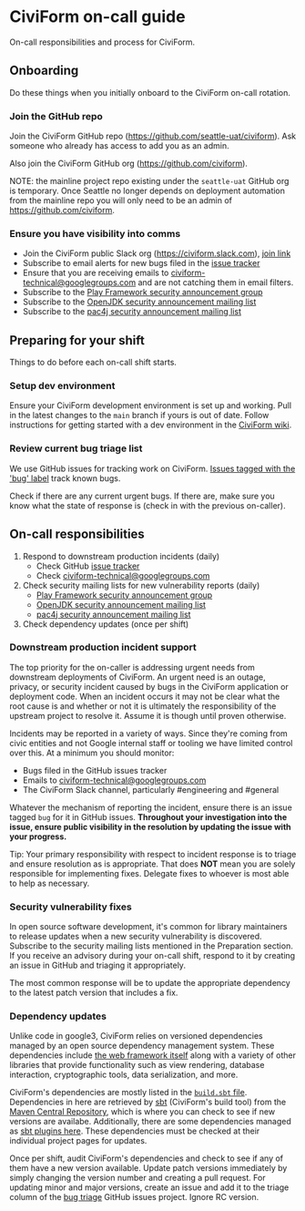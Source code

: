 # CiviForm on-call guide
On-call responsibilities and process for CiviForm.

## Onboarding
Do these things when you initially onboard to the CiviForm on-call rotation.

### Join the GitHub repo
Join the CiviForm GitHub repo (https://github.com/seattle-uat/civiform). Ask
someone who already has access to add you as an admin.

Also join the CiviForm GitHub org (https://github.com/civiform).

NOTE: the mainline project repo existing under the `seattle-uat` GitHub org is
temporary. Once Seattle no longer depends on deployment automation from the
mainline repo you will only need to be an admin of https://github.com/civiform.

### Ensure you have visibility into comms
*   Join the CiviForm public Slack org (https://civiform.slack.com),
    [join link](https://join.slack.com/t/civiform/shared_invite/zt-niap7ys1-RAICICUpDJfjpizjyjBr7Q)
*   Subscribe to email alerts for new bugs filed in the
    [issue tracker](https://github.com/seattle-uat/civiform/issues)
*   Ensure that you are receiving emails to civiform-technical@googlegroups.com and
    are not catching them in email filters.
*   Subscribe to the
    [Play Framework security announcement group](https://groups.google.com/g/play-framework-security)
*   Subscribe to the
    [OpenJDK security announcement mailing list](https://mail.openjdk.java.net/mailman/listinfo/vuln-announce)
*   Subscribe to the
    [pac4j security announcement mailing list](https://groups.google.com/g/pac4j-security)

## Preparing for your shift
Things to do before each on-call shift starts.

### Setup dev environment
Ensure your CiviForm development environment is set up and working. Pull in the
latest changes to the `main` branch if yours is out of date.
Follow instructions for getting started with a dev environment in the
[CiviForm wiki](https://github.com/seattle-uat/civiform/wiki).

### Review current bug triage list
We use GitHub issues for tracking work on CiviForm. [Issues tagged with the 'bug' label](https://github.com/seattle-uat/civiform/issues?q=is%3Aissue+is%3Aopen+label%3Abug)
track known bugs.

Check if there are any current urgent bugs. If there are, make sure you know
what the state of response is (check in with the previous on-caller).

## On-call responsibilities
1.  Respond to downstream production incidents (daily)
    *   Check GitHub
        [issue tracker](https://github.com/seattle-uat/civiform/issues)
    *   Check
        [civiform-technical@googlegroups.com](https://groups.google.com/g/civiform-technical)
1.  Check security mailing lists for new vulnerability reports (daily)
    *   [Play Framework security announcement group](https://groups.google.com/g/play-framework-security)
    *   [OpenJDK security announcement mailing list](https://mail.openjdk.java.net/mailman/listinfo/vuln-announce)
    *   [pac4j security announcement mailing list](https://groups.google.com/g/pac4j-security)
1.  Check dependency updates (once per shift)

### Downstream production incident support
The top priority for the on-caller is addressing urgent needs from downstream
deployments of CiviForm. An urgent need is an outage, privacy, or security
incident caused by bugs in the CiviForm application or deployment code.
When an incident occurs it may not be clear what the root cause is and whether
or not it is ultimately the responsibility of the upstream project to resolve
it. Assume it is though until proven otherwise.

Incidents may be reported in a variety of ways. Since they're coming from civic
entities and not Google internal staff or tooling we have limited control over
this. At a minimum you should monitor:
-   Bugs filed in the GitHub issues tracker
-   Emails to civiform-technical@googlegroups.com
-   The CiviForm Slack channel, particularly #engineering and #general

Whatever the mechanism of reporting the incident, ensure there
is an issue tagged `bug` for it in  GitHub issues. **Throughout your investigation into the issue, ensure public
visibility in the resolution by updating the issue with your progress.**

Tip: Your primary responsibility with respect to incident response is to triage
and ensure resolution as is appropriate. That does **NOT** mean you are solely
responsible for implementing fixes. Delegate fixes to whoever is most able to
help as necessary.

### Security vulnerability fixes
In open source software development, it's common for library maintainers to
release updates when a new security vulnerability is discovered.
Subscribe to the security mailing lists mentioned in the Preparation section. If
you receive an advisory during your on-call shift, respond to it by creating an
issue in GitHub and triaging it appropriately.

The most common response will be to update the appropriate dependency to the
latest patch version that includes a fix.

### Dependency updates
Unlike code in google3, CiviForm relies on versioned dependencies managed by an
open source dependency management system. These dependencies include
[the web framework itself](http://playframework.com) along with a variety of
other libraries that provide functionality such as view rendering, database
interaction, cryptographic tools, data serialization, and more.

CiviForm's dependencies are mostly listed in the
[`build.sbt` file](https://github.com/seattle-uat/civiform/blob/main/universal-application-tool-0.0.1/build.sbt).
Dependencies in here are retrieved by [sbt](https://www.scala-sbt.org/)
(CiviForm's build tool) from the
[Maven Central Repository](https://search.maven.org/), which is where you can
check to see if new versions are availabe.
Additionally, there are some dependencies managed as
[sbt plugins here](https://github.com/seattle-uat/civiform/blob/main/universal-application-tool-0.0.1/project/plugins.sbt).
These dependencies must be checked at their individual project pages for
updates.

Once per shift, audit CiviForm's dependencies and check to see if any of them
have a new version available. Update patch versions immediately by simply
changing the version number and creating a pull request. For updating minor and
major versions, create an issue and add it to the triage column of the
[bug triage](https://github.com/seattle-uat/civiform/projects/19) GitHub issues
project. Ignore RC version.
